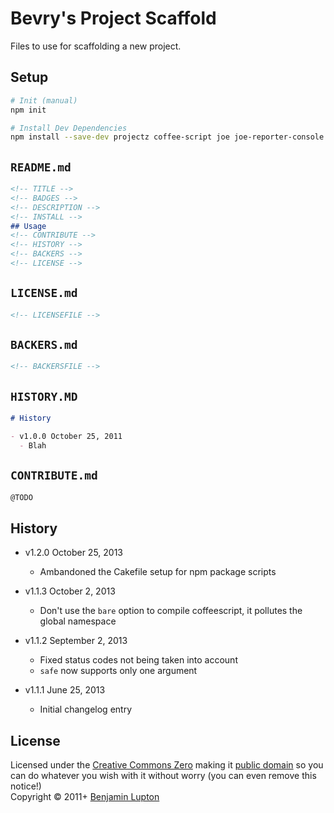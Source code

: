 # Bevry's Project Scaffold

Files to use for scaffolding a new project.


## Setup

``` bash
# Init (manual)
npm init

# Install Dev Dependencies
npm install --save-dev projectz coffee-script joe joe-reporter-console chai
```


## `README.md`

``` markdown
<!-- TITLE -->
<!-- BADGES -->
<!-- DESCRIPTION -->
<!-- INSTALL -->
## Usage
<!-- CONTRIBUTE -->
<!-- HISTORY -->
<!-- BACKERS -->
<!-- LICENSE -->
```

## `LICENSE.md`

``` markdown
<!-- LICENSEFILE -->
```

## `BACKERS.md`

``` markdown
<!-- BACKERSFILE -->
```

## `HISTORY.MD`

``` markdown
# History

- v1.0.0 October 25, 2011
  - Blah
```

## `CONTRIBUTE.md`

``` markdown
@TODO
```



## History

- v1.2.0 October 25, 2013
  - Ambandoned the Cakefile setup for npm package scripts

- v1.1.3 October 2, 2013
  - Don't use the `bare` option to compile coffeescript, it pollutes the global namespace

- v1.1.2 September 2, 2013
  - Fixed status codes not being taken into account
  - `safe` now supports only one argument

- v1.1.1 June 25, 2013
  - Initial changelog entry


## License
Licensed under the [Creative Commons Zero](http://creativecommons.org/publicdomain/zero/1.0/) making it [public domain](https://en.wikipedia.org/wiki/Public_domain) so you can do whatever you wish with it without worry (you can even remove this notice!)
<br/>Copyright &copy; 2011+ [Benjamin Lupton](http://balupton.com)